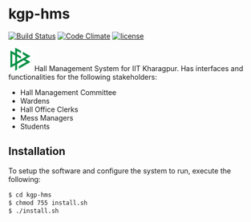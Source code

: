 # kgp-hms

[![Build Status](https://travis-ci.org/madhav-datt/kgp-hms.svg?branch=master)](https://travis-ci.org/madhav-datt/kgp-hms)
[![Code Climate](https://codeclimate.com/github/madhav-datt/kgp-hms/badges/gpa.svg)](https://codeclimate.com/github/madhav-datt/kgp-hms)
[![license](https://img.shields.io/github/license/mashape/apistatus.svg?maxAge=2592000)]()

<img src="https://github.com/madhav-datt/kgp-hms/blob/master/src/ui/logo2.png" width="48">  Hall Management System for IIT Kharagpur. Has interfaces and functionalities for the following stakeholders:

* Hall Management Committee
* Wardens
* Hall Office Clerks
* Mess Managers
* Students

## Installation

To setup the software and configure the system to run, execute the following:

    $ cd kgp-hms
    $ chmod 755 install.sh
    $ ./install.sh
